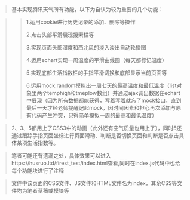 > 基本实现腾讯天气所有功能，以下为自认为较为重要的几个功能：

> >   1.运用cookie进行历史记录的添加、删除等操作
> >
> >   2.点击头部平滑展现搜索栏等
> >
> >   3.实现页面头部湿度和西北风的淡入淡出自动轮播图
> >
> >   4.运用echart实现一周温度的平滑曲线图（每天都标记温度）
> >
> >   5.实现底部生活指数栏的手指平滑切换和底部显示当前页面等
> >
> >   6.运用mock.random模拟出一周七天的最高温度和最低温度（list对象里两个temphigh和tmeplow数组）并通过ajax调出数据在echart中展现（因为所有数据都能获得，写着写着就忘了mock接口，直到最后一天才经老师提醒记起mock，因时间因素和担心再次添加与原有代码产生冲突，只得简单模拟一周的最高和最低温度）

> 2、3、5都用上了CSS3中的动画（此外还有空气质量也用上了），同时5还通过跟踪手指页面坐标进行页面滑动、判断是否切换页面和判断是否点击具体某项生活指数等。

> 笔者可能还有遗漏之处，具体效果可以进入https://husruo.ltd/firest_test/index.html查看,同时在index.js代码中也给每个功能块进行了注释

> 文件中该页面的CSS文件、JS文件和HTML文件名为index，其余CSS等文件均为笔者草稿或模块等